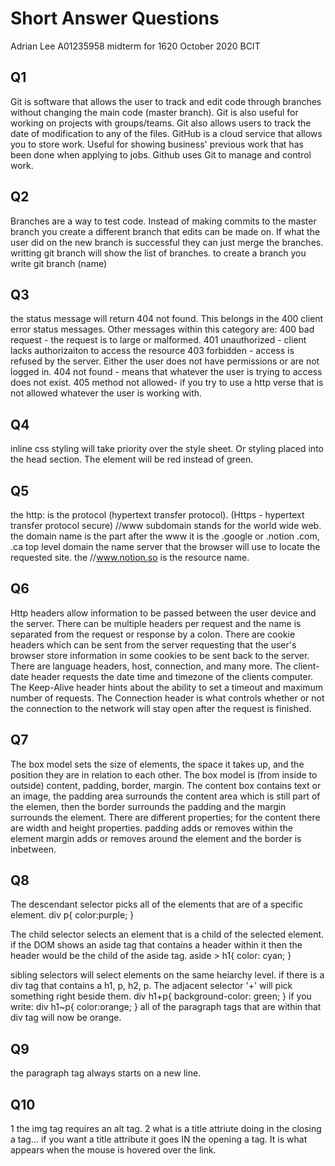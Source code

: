 # Short Answer Questions

Adrian Lee
A01235958
midterm for 1620 October 2020
BCIT

## Q1
Git is software that allows the user to track and edit code through branches without changing the main code (master branch). Git is also useful for working on projects with groups/teams. Git also allows users to track the date of modification to any of the files. 
GitHub is a cloud service that allows you to store work. Useful for showing business' previous work that has been done when applying to jobs. Github uses Git to manage and control work.

## Q2
Branches are a way to test code. Instead of making commits to the master branch you create a different branch that edits can be made on. If what the user did on the new branch is successful they can just merge the branches. 
writting git branch will show the list of branches.
to create a branch you write git branch (name)

## Q3
the status message will return 404 not found. This belongs in the 400 client error status messages. 
Other messages within this category are:
400 bad request - the request is to large or malformed.
401 unauthorized - client lacks authorizaiton to access the resource
403 forbidden - access is refused by the server. Either the user does not have permissions or are not logged in.
404 not found - means that whatever the user is trying to access does not exist.
405 method not allowed- if you try to use a http verse that is not allowed whatever the user is working with.

## Q4
inline css styling will take priority over the style sheet. Or styling placed into the head section. The element will be red instead of green. 

## Q5
the http: is the protocol (hypertext transfer protocol). (Https - hypertext transfer protocol secure)
//www subdomain stands for the world wide web.
the domain name is the part after the www it is the .google or .notion
.com, .ca top level domain the name server that the browser will use to locate the requested site. 
the //www.notion.so is the resource name.

## Q6
Http headers allow information to be passed between the user device and the server. There can be multiple headers per request and the name is separated from the request or response by a colon. There are cookie headers which can be sent from the server requesting that the user's browser store information in some cookies to be sent back to the server. There are language headers, host, connection, and many more. The client-date header requests the date time and timezone of the clients computer. The Keep-Alive header hints about the ability to set a timeout and maximum number of requests. The Connection header is what controls whether or not the connection to the network will stay open after the request is finished. 

## Q7
The box model sets the size of elements, the space it takes up, and the position they are in relation to each other. The box model is (from inside to outside) content, padding, border, margin. The content box contains text or an image, the padding area surrounds the content area which is still part of the elemen, then the border surrounds the padding and the margin surrounds the element. There are different properties; for the content there are width and height properties. padding adds or removes within the element margin adds or removes around the element and the border is inbetween.

## Q8
The descendant selector picks all of the elements that are of a specific element. 
 div p{
     color:purple;
 }

The child selector selects an element that is a child of the selected element. 
if the DOM shows an aside tag that contains a header within it then the header would be the child of the aside tag.
aside > h1{
    color: cyan;
}

sibling selectors will select elements on the same heiarchy level. if there is a div tag that contains a h1,  p, h2, p. The adjacent selector '+' will pick something right beside them.
div h1+p{
    background-color: green;
}
if you write:
div h1~p{
    color:orange;
}
all of the paragraph tags that are within that div tag will now be orange.


## Q9
the paragraph tag always starts on a new line.

## Q10
1 the img tag requires an alt tag.
2 what is a title attriute doing in the closing a tag... if you want a title attribute it goes IN the opening a tag. It is what appears when the mouse is hovered over the link.